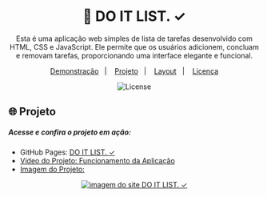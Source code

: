 <h1 align="center">📝 DO IT LIST. ✓</h1>

<p align="center">
  Esta é uma aplicação web simples de lista de tarefas desenvolvido com HTML, CSS e JavaScript. Ele permite que os usuários adicionem, concluam e removam tarefas, proporcionando uma interface elegante e funcional.
</p>

<p align="center">
  <a href="#-demo">Demonstração</a>&nbsp;&nbsp;&nbsp;|&nbsp;&nbsp;&nbsp;
  <a href="#-projeto">Projeto</a>&nbsp;&nbsp;&nbsp;|&nbsp;&nbsp;&nbsp;
  <a href="#-layout">Layout</a>&nbsp;&nbsp;&nbsp;|&nbsp;&nbsp;&nbsp;
  <a href="#memo-licença">Licença</a>
</p>

<p align="center">
  <img alt="License" src="https://img.shields.io/static/v1?label=license&message=MIT&color=49AA26&labelColor=000000">
</p>

###

<h2>🌐 Projeto</h2>
<h5>Acesse e confira o projeto em ação:</h5>

* GitHub Pages: <a href="https://lucas16716.github.io/do-it-list/">DO IT LIST. ✓
* Vídeo do Projeto: <a href="https://drive.google.com/file/d/1coDke_9ziFrdfsPiVqNUHmxA_24xh-oq/view?usp=drive_link">Funcionamento da Aplicação
* Imagem do Projeto:

<div align="center">
   <a target="_blank" href="https://lucas16716.github.io/do-it-list/">
   <img src="./imagens/mockup-entrega-conversor.png" alt="imagem do site DO IT LIST. ✓">
   </a>
 </div>




